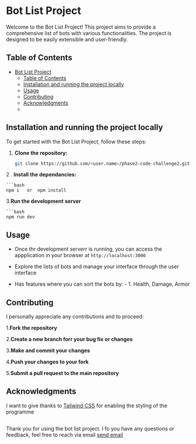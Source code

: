 # Bot List Project

Welcome to the Bot List Project! This project aims to provide a comprehensive list of bots with various functionalities. The project is designed to be easily extensible and user-friendly.

## Table of Contents

- [Bot List Project](#bot-list-project)
  - [Table of Contents](#table-of-contents)
  - [Installation and running  the project locally](#installation-and-running--the-project-locally)
  - [Usage](#usage)
  - [Contributing](#contributing)
  - [Acknowledgments](#acknowledgments)
  - [](#)

## Installation and running  the project locally 

To get started with the Bot List Project, follow these steps:

1. **Clone the repository:**

   ```bash
   git clone https://github.com/<user.name>/phase2-code-challenge2.git

2 . **Install the dependancies:**

    ```bash
    npm i   or  npm install


3.**Run the development server**

    ```bash 
    npm run dev 

## Usage 

- Once thr development serverr is running, you can access the appplication in your browser at `http://localhost:3000`

- Explore the lists  of bots and manage your interface through the user interface 

- Has features where you can sort the bots by:
      - 1. Health,  Damage, Armor 


## Contributing 
I personally appreciate any contributions and to proceed:

1.**Fork the repository**

2.**Create a new branch forr your bug fix or changes** 

3.**Make and commit your  changes**

4.**Push your changes to your fork**

5.**Submit a pull request to the main repository**


## Acknowledgments
I want to give thanks to [Tailwind CSS](https://tailwindcss.com/docs/installation/using-vite)   for enabling the styling of the programme 


##

Thank you for using the bot list project. I fo you have any questions or feedback, feel free to reach via email <a href="mailto: victor.igati@student.moringaschool.com">send email</a>


